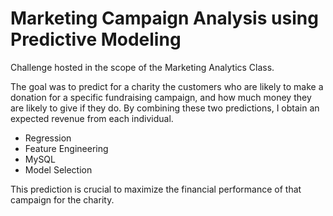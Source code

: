 # Marketing Campaign Analysis using Predictive Modeling
Challenge hosted in the scope of the Marketing Analytics Class.

The goal was to predict for a charity the customers who are likely to make a donation for a specific fundraising campaign,  and  how  much  money  they  are  likely  to  give  if  they  do.  By  combining  these  two 
predictions, I obtain an expected revenue from each individual. 

- Regression
- Feature Engineering
- MySQL
- Model Selection  

This prediction is crucial to maximize the financial performance of that campaign for the charity. 
